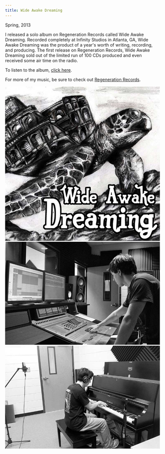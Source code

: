 ```yaml
---
title: Wide Awake Dreaming
---
```


Spring, 2013

I released a solo album on Regeneration Records called Wide Awake Dreaming. Recorded completely at Infinity Studios in Atlanta, GA, Wide Awake Dreaming was the product of a year's worth of writing, recording, and producing. The first release on Regeneration Records, Wide Awake Dreaming sold out of the limited run of 100 CDs produced and even received some air time on the radio.

To listen to the album, [click here](http://regenerationrecords.bandcamp.com/album/wide-awake-dreaming).

For more of my music, be sure to check out [Regeneration Records](http://www.regenerationrecords.com).

![Wide Awake Dreaming](assets/img/work/proj-6/img2.jpg)
![Wide Awake Dreaming](assets/img/work/proj-6/img1.jpg)
![Wide Awake Dreaming](assets/img/work/proj-6/img3.jpg)


